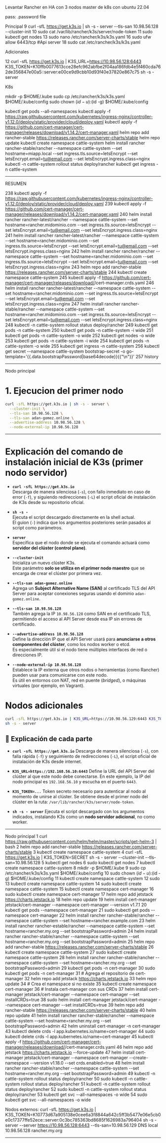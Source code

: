 Levantar Rancher en HA con 3 nodos master de k8s con ubuntu 22.04

pass: .password file



Principal
    9  curl -sfL https://get.k3s.io | sh -s - server   --tls-san 10.98.56.128   --cluster-init
   10  sudo cat /var/lib/rancher/k3s/server/node-token
   11  sudo kubectl get nodes
   13  sudo nano /etc/rancher/k3s/k3s.yaml
   16  sudo ufw allow 6443/tcp #Api server
   18  sudo cat /etc/rancher/k3s/k3s.yaml 

Adicionales

   12  curl -sfL https://get.k3s.io | K3S_URL=https://10.98.56.128:6443 K3S_TOKEN=K10ffb0077613cce28efc962abfbe2f04aa186fdb4e5f460cda762de356847e00a5::server:e00ce9d9cbb10d93f40e37820e867c75 sh -s - server


K8s

mkdir -p $HOME/.kube
sudo cp /etc/rancher/k3s/k3s.yaml $HOME/.kube/config
sudo chown $(id -u):$(id -g) $HOME/.kube/config


kubectl get pods --all-namespaces
kubectl apply -f https://raw.githubusercontent.com/kubernetes/ingress-nginx/controller-v1.12.0/deploy/static/provider/cloud/deploy.yaml
kubectl apply -f https://github.com/cert-manager/cert-manager/releases/download/v1.14.2/cert-manager.yaml
helm repo add rancher-stable https://releases.rancher.com/server-charts/stable
helm repo update
kubectl create namespace cattle-system
helm install rancher rancher-stable/rancher   --namespace cattle-system   --set hostname=miapp.local  --set ingress.tls.source=letsEncrypt   --set letsEncrypt.email=tu@email.com   --set letsEncrypt.ingress.class=nginx
kubectl -n cattle-system rollout status deploy/rancher
kubectl get ingress -n cattle-system


---
RESUMEN

  238  kubectl apply -f https://raw.githubusercontent.com/kubernetes/ingress-nginx/controller-v1.12.0/deploy/static/provider/cloud/deploy.yaml
  239  kubectl apply -f https://github.com/cert-manager/cert-manager/releases/download/v1.14.2/cert-manager.yaml
  240  helm install rancher rancher-latest/rancher   --namespace cattle-system   --set hostname=rancher.midominio.com   --set ingress.tls.source=letsEncrypt   --set letsEncrypt.email=tu@email.com   --set letsEncrypt.ingress.class=nginx
  241  helm install rancher rancher-latest/rancher   --namespace cattle-system   --set hostname=rancher.midominio.com   --set ingress.tls.source=letsEncrypt   --set letsEncrypt.email=tu@email.com   --set letsEncrypt.ingress.class=nginx
  242  helm install rancher rancher/rancher   --namespace cattle-system   --set hostname=rancher.midominio.com   --set ingress.tls.source=letsEncrypt   --set letsEncrypt.email=tu@email.com   --set letsEncrypt.ingress.class=nginx
  243  helm repo add rancher-stable https://releases.rancher.com/server-charts/stable
  244  kubectl create namespace cattle-system
  245  kubectl apply -f https://github.com/cert-manager/cert-manager/releases/download/<VERSION>/cert-manager.crds.yaml
  246  helm install rancher rancher-latest/rancher   --namespace cattle-system   --set hostname=rancher.midominio.com   --set ingress.tls.source=letsEncrypt   --set letsEncrypt.email=tu@email.com   --set letsEncrypt.ingress.class=nginx
  247  helm install rancher rancher-stable/rancher   --namespace cattle-system   --set hostname=rancher.midominio.com   --set ingress.tls.source=letsEncrypt   --set letsEncrypt.email=tu@email.com   --set letsEncrypt.ingress.class=nginx
  248  kubectl -n cattle-system rollout status deploy/rancher
  249  kubectl get pods -n cattle-system
  250  kubectl get pods -n cattle-system -i wide
  251  kubectl get pods -n cattle-system -o wide
  252  kubectl get nodes -o wide
  253  kubectl get pods -n cattle-system -i wide
  254  kubectl get pods -n cattle-system -o wide
  255  kubectl get ingress -n cattle-system
  256  kubectl get secret --namespace cattle-system bootstrap-secret -o go-template='{{.data.bootstrapPassword|base64decode}}{{"\n"}}'
  257  history


---

Nodo principal


# 1. Ejecucion del primer nodo 

```bash
curl -sfL https://get.k3s.io | sh -s - server \
  --cluster-init \
  --tls-san 10.98.56.128 \
  --tls-san adan-gomez.online \
  --advertise-address 10.98.56.128 \
  --node-external-ip 10.98.56.128
```

---

# Explicación del comando de instalación inicial de K3s (primer nodo servidor)


- **`curl -sfL https://get.k3s.io`**  
  Descarga de manera silenciosa (`-s`), con fallo inmediato en caso de error (`-f`), y siguiendo redirecciones (`-L`) el script oficial de instalación de K3s desde su repositorio oficial.

- **`sh -s -`**  
  Ejecuta el script descargado directamente en la shell actual.  
  El guion (`-`) indica que los argumentos posteriores serán pasados al script como parámetros.

- **`server`**  
  Especifica que el nodo donde se ejecuta el comando actuará como **servidor del clúster (control plane)**.

- **`--cluster-init`**  
  Inicializa un nuevo clúster K3s.  
  Este parámetro **solo se utiliza en el primer nodo maestro** que se encarga de crear el clúster por primera vez.

- **`--tls-san adan-gomez.online`**  
  Agrega un **Subject Alternative Name (SAN)** al certificado TLS del API Server para aceptar conexiones seguras usando el dominio `adan-gomez.online`.

- **`--tls-san 10.98.56.128`**  
  También agrega la IP `10.98.56.128` como SAN en el certificado TLS, permitiendo el acceso al API Server desde esa IP sin errores de certificado.

- **`--advertise-address 10.98.56.128`**  
  Define la dirección IP que el API Server usará para **anunciarse a otros componentes del clúster**, como los nodos worker o etcd.  
  Es especialmente útil si el nodo tiene múltiples interfaces de red o direcciones IP.

- **`--node-external-ip 10.98.56.128`**  
  Establece la IP externa que otros nodos o herramientas (como Rancher) pueden usar para comunicarse con este nodo.  
  Es útil en entornos con NAT, red en puente (*bridged*), o máquinas virtuales (por ejemplo, en Vagrant).



# Nodos adicionales 

```bash
curl -sfL https://get.k3s.io | K3S_URL=https://10.98.56.129:6443 K3S_TOKEN=K104be600f986bf741e24c001c5f107d65a4b7cd77367203025a47e1014df2d9e0a::server:acc2784508b33197e42a5c4e9f4b3038 \
sh -s - server
````

## 📝 Explicación de cada parte

* **`curl -sfL https://get.k3s.io`**
  Descarga de manera silenciosa (`-s`), con falla rápida (`-f`) y seguimiento de redirecciones (`-L`), el script oficial de instalación de K3s desde internet.

* **`K3S_URL=https://192.168.56.10:6443`**
  Define la URL del API Server del clúster al que este nodo debe conectarse.
  En este ejemplo, la IP del nodo principal es `192.168.56.10` y escucha en el puerto `6443`.

* **`K3S_TOKEN=...`**
  Token secreto necesario para autenticar al nodo al momento de unirse al clúster.
  Se obtiene desde el primer nodo del clúster en la ruta:
  `/var/lib/rancher/k3s/server/node-token`.

* **`sh -s - server`**
  Ejecuta el script descargado con los argumentos indicados, instalando K3s como un **nodo servidor adicional**, no como worker.





---
Nodo principal
    1  curl https://raw.githubusercontent.com/helm/helm/master/scripts/get-helm-3 | bash
    2  helm repo add rancher-stable https://releases.rancher.com/server-charts/stable
    3  kubectl create namespace cattle-system
    4  curl -sfL https://get.k3s.io | K3S_TOKEN=SECRET sh -s - server     --cluster-init     --tls-san=10.98.56.128
    5  kubectl get nodes
    6  sudo kubectl get nodes
    7  kubectl create namespace cattle-system
    8  mkdir -p $HOME/.kube
    9  sudo cp /etc/rancher/k3s/k3s.yaml $HOME/.kube/config
   10  sudo chown $(id -u):$(id -g) $HOME/.kube/config
   11  kubectl create namespace cattle-system
   12  sudo 
   13  kubectl create namespace cattle-system
   14  sudo kubectl create namespace cattle-system
   15  kubectl create namespace cert-manager
   16  sudo kubectl create namespace cert-manager
   17   helm repo add jetstack https://charts.jetstack.io
   18  helm repo update
   19  helm install   cert-manager jetstack/cert-manager   --namespace cert-manager   --version v1.7.1
   20  kubectl get pods --namespace cert-manager
   21  sudo kubectl get pods --namespace cert-manager
   22   helm install rancher rancher-stable/rancher   --namespace cattle-system   --set hostname=rancher.example.com
   23  helm install rancher rancher-estable/rancher   --namespace cattle-system   --set hostname=rancher.my.org   --set bootstrapPassword=admin
   24  helm install rancher rancher-stable/rancher   --namespace cattle-system   --set hostname=rancher.my.org   --set bootstrapPassword=admin
   25  helm repo add rancher-stable https://releases.rancher.com/server-charts/stable
   26  kubectl create namespace cattle-system
   27  sudo kubectl create namespace cattle-system
   28  helm install rancher rancher-stable/rancher   --namespace cattle-system   --set hostname=rancher.my.org   --set bootstrapPassword=admin
   29  kubectl get pods -n cert-manager
   30  sudo kubectl get pods -n cert-manager
   31  # Agrega el repositorio de cert-manager
   32  helm repo add jetstack https://charts.jetstack.io
   33  helm repo update
   34  # Crea el namespace si no existe
   35  kubectl create namespace cert-manager
   36  # Instala cert-manager con sus CRDs
   37  helm install cert-manager jetstack/cert-manager   --namespace cert-manager   --set installCRDs=true
   38  sudo helm install cert-manager jetstack/cert-manager   --namespace cert-manager   --set installCRDs=true
   39  helm repo add rancher-stable https://releases.rancher.com/server-charts/stable
   40  helm repo update
   41  helm install rancher rancher-stable/rancher   --namespace cattle-system   --set hostname=rancher.my.org   --set bootstrapPassword=admin
   42  helm uninstall cert-manager -n cert-manager
   43  kubectl delete crds -l app.kubernetes.io/name=cert-manager
   44  sudo kubectl delete crds -l app.kubernetes.io/name=cert-manager
   45  kubectl apply -f https://github.com/cert-manager/cert-manager/releases/download/<VERSION>/cert-manager.crds.yaml
   46  helm repo add jetstack https://charts.jetstack.io --force-update
   47  helm install   cert-manager jetstack/cert-manager   --namespace cert-manager   --create-namespace   --version v1.18.0   --set crds.enabled=true
   48  helm install rancher rancher-stable/rancher   --namespace cattle-system   --set hostname=rancher.my.org   --set bootstrapPassword=admin
   49  kubectl -n cattle-system rollout status deploy/rancher
   50  sudo kubectl -n cattle-system rollout status deploy/rancher
   51  kubectl -n cattle-system rollout status deploy/rancher
   52  sudo kubectl -n cattle-system rollout status deploy/rancher
   53  kubectl get svc --all-namespaces -o wide
   54  sudo kubectl get svc --all-namespaces -o wide

Nodos externos:
curl -sfL https://get.k3s.io | K3S_TOKEN=K10773d67a905138e0cee6a3f8844a642c5ff3b5477e06e5cb0e0c17377ffe52ece::server:0c3bc785363bd8685f1626983a796404 sh -s - server     --server https://10.98.56.128:6443     --tls-san=10.98.56.129
DNS local
10.98.56.128 rancher.my.org

   ---